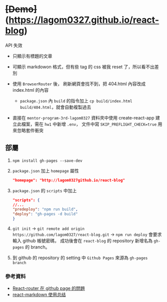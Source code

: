 # ~~[Demo]~~ (https://lagom0327.github.io/react-blog)
API 失效

- 只顯示有標題的文章
- 可顯示 markdowon 格式，但有些 tag 的 css 被我 reset 了，所以看不出差別
- 使用 `BrowserRouter` 後， 刷新網頁會找不到，把 404.html 內容改成  index.html 的內容
  - `package.json` 內 `build` 的指令加上 `cp build/index.html build/404.html`，就會自動複製過去

- 直接在 `mentor-program-3rd-lagom0327` 資料夾中使用 create-react-app 建立此檔案，需在 `hw1` 中新增 `.env`， 文件中寫 `SKIP_PREFLIGHT_CHECK=true` 用來忽略套件衝突

## 部屬
1. `npm install gh-pages --save-dev`
1. `package.json` 加上 `homepage` 屬性
    ```json 
    "homepage": "http://lagom0327github.io/react-blog"
    ```
1. `package.json` 的 `scripts` 中加上

    ```json
    "scripts": {
    //...
    "predeploy": "npm run build",
    "deploy": "gh-pages -d build"
    }
    ```
1. `git init` 
    -> `git remote add origin https://github.com/lagom0327/react-blog.git` 
    -> `npm run deploy` 會要求輸入 github 帳號密碼，
    成功後會在 `react-blog` 的 repository 新增名為 `gh-pages` 的 branch。
1. 到 github 的 repository 的 setting 中 `Github Pages` 來源為 `gh-pages branch`
 

  ### 參考資料
  - [React-router 在 github page 的問題](https://blog.hidana.me/20190813.html)
  - [react-markdown 使用总结](https://segmentfault.com/a/1190000020294373)
